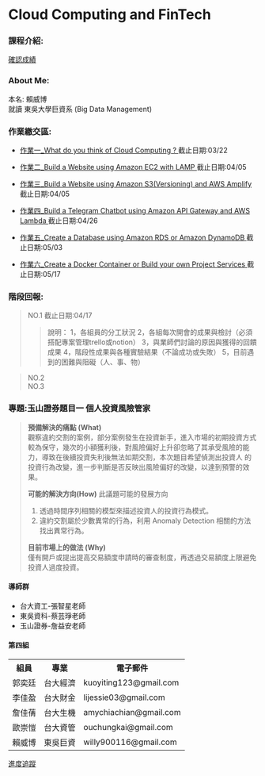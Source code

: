 <h1> Cloud Computing and FinTech
<h3>課程介紹:</h3>
	<a href="https://docs.google.com/spreadsheets/d/19zVTnEKT4-yo4CVhMYEkP6iGacUsVwxU35vEMthmKrI/edit#gid=0">確認成績 </a><br>

<h3>About Me:</h3>

本名: 賴威博 <br>
就讀 東吳大學巨資系 (Big Data Management) <br>

<h3>作業繳交區:</h3>
<ul>
	<li>
		<p><a href="homework/0318_HW.md">作業一_What do you think of Cloud Computing ? 				</a>截止日期:03/22</p>
	</li>
	<li>
		<p><a href="https://youtu.be/rE4RbrbPYiU">作業二_Build a Website using Amazon EC2 with LAMP 		</a>截止日期:04/05</p>
	</li>
	<li>
		<p><a href="https://youtu.be/31Mzqz0xFng">作業三_Build a Website using Amazon S3(Versioning) and AWS Amplify 	</a>截止日期:04/05</p>
	</li>
	<li>
		<p><a href="homework/0322_HW.md">作業四_Build a Telegram Chatbot using Amazon API Gateway and AWS Lambda 	</a>截止日期:04/26</p>
	</li>
	<li>
		<p><a href="homework/0322_HW.md">作業五_Create a Database using Amazon RDS or Amazon DynamoDB		</a>截止日期:05/03</p>
	</li>
	<li>
		<p><a href="homework/0322_HW.md">作業六_Create a Docker Container or Build your own Project Services 	</a>截止日期:05/17</p>
	</li>
</ul>  
<h3>階段回報:</h3>

> NO.1 截止日期:04/17<br>
> >說明：
> >1，各組員的分工狀況
> >2，各組每次開會的成果與檢討（必須搭配專案管理trello或notion）
> >3，與業師們討論的原因與獲得的回饋成果
> >4，階段性成果與各種實驗結果（不論成功或失敗）
> >5，目前遇到的困難與阻礙（人、事、物）

> NO.2 <br>
> NO.3 <br>

<h3>專題:玉山證券題目一 個人投資風險管家</h3>

>**預備解決的痛點 (What)**<br>
>觀察違約交割的案例，部分案例發生在投資新手，進入市場的初期投資方式較為保守，幾次的小額獲利後，對風險偏好上升卻忽略了其承受風險的能力，導致在後續投資失利後無法如期交割，本次題目希望偵測出投資人
的投資行為改變，進一步判斷是否反映出風險偏好的改變，以達到預警的效果。<br>
>
>**可能的解決方向(How)**
>此議題可能的發展方向
>1. 透過時間序列相關的模型來描述投資人的投資行為模式。
>2. 違約交割屬於少數異常的行為，利用 Anomaly Detection 相關的方法找出異常行為。<br>
>
>**目前市場上的做法 (Why)**<br>
>僅有開戶或提出提高交易額度申請時的審查制度，再透過交易額度上限避免投資人過度投資。<br>
<h4>導師群</h4>
<ul>
	<li> 台大資工-張智星老師 </li>
	<li> 東吳資科-蔡芸琤老師</li>
	<li> 玉山證券-詹益安老師</li>
</ul>
<h4>第四組</h4>
<table>
  <tr>
    <th>組員</th>
    <th>專業</th>
    <th>電子郵件</th>
  </tr>
  <tr>
    <td>郭奕廷</td>
    <td>台大經濟</td>
    <td>kuoyiting123@gmail.com</td>
  </tr>
  <tr>
    <td>李佳盈</td>
    <td>台大財金</td>
    <td>lijessie03@gmail.com</td>
  </tr>
  <tr>
    <td>詹佳蒨</td>
    <td>台大生機</td>
    <td>amychiachian@gmail.com</td>
  </tr>
  <tr>
    <td>歐崇愷</td>
    <td>台大資管</td>
    <td>ouchungkai@gmail.com</td>
  </tr>
  <tr>
    <td>賴威博</td>
    <td>東吳巨資</td>
    <td>willy900116@gmail.com</td>
  </tr>
</table>
<a href="https://trello.com/b/W2wu1PyZ/%E9%80%B2%E5%BA%A6%E8%BF%BD%E8%B9%A4">進度追蹤 </a><br>

